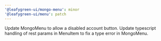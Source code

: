 ```yaml
---
'@leafygreen-ui/mongo-menu': minor
'@leafygreen-ui/menu': patch
---
```


Update MongoMenu to allow a disabled account button. Update typescript handling of rest params in MenuItem to fix a type error in MongoMenu.
